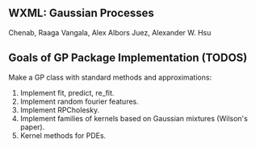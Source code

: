 
## WXML: Gaussian Processes
Chenab, Raaga Vangala, Alex Albors Juez, Alexander W. Hsu 

## Goals of GP Package Implementation (TODOS)
Make a GP class with standard methods and approximations:
1. Implement fit, predict, re_fit. 
2. Implement random fourier features.
3. Implement RPCholesky. 
4. Implement families of kernels based on Gaussian mixtures (Wilson's paper). 
5. Kernel methods for PDEs. 